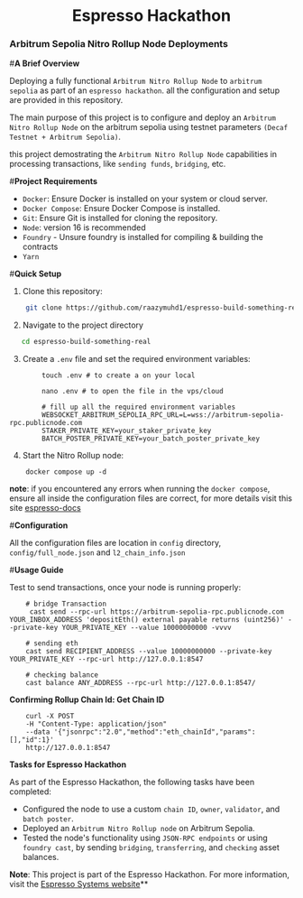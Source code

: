 
  <h1 style="text-align: center"> Espresso Hackathon </h1>

### Arbitrum Sepolia Nitro Rollup Node Deployments
#**A Brief Overview**

Deploying a fully functional `Arbitrum Nitro Rollup Node` to `arbitrum sepolia` as part of an `espresso hackathon`. all the configuration and setup are provided in this repository.

  The main purpose of this project is to configure and  deploy an `Arbitrum Nitro Rollup Node` on the arbitrum sepolia using testnet parameters `(Decaf Testnet + Arbitrum Sepolia)`.

  this project demostrating the `Arbitrum Nitro Rollup Node` capabilities in processing transactions, like `sending funds`, `bridging`, etc. 


#**Project Requirements**

- `Docker`: Ensure Docker is installed on your system or cloud server.
- `Docker Compose`: Ensure Docker Compose is installed.
- `Git`: Ensure Git is installed for cloning the repository.
- `Node`: version 16 is recommended
- `Foundry` - Unsure foundry is installed for compiling & building the contracts
- `Yarn` 

#**Quick Setup**
1. Clone this repository:
```bash
    git clone https://github.com/raazymuhd1/espresso-build-something-real.git
```
2. Navigate to the project directory
```bash
   cd espresso-build-something-real
```
3. Create a `.env` file and set the required environment variables:
```shell
        touch .env # to create a on your local
        
        nano .env # to open the file in the vps/cloud

        # fill up all the required environment variables
        WEBSOCKET_ARBITRUM_SEPOLIA_RPC_URL=L=wss://arbitrum-sepolia-rpc.publicnode.com
        STAKER_PRIVATE_KEY=your_staker_private_key
        BATCH_POSTER_PRIVATE_KEY=your_batch_poster_private_key
```


4. Start the Nitro Rollup node:
```shell
    docker compose up -d
```
**note**: if you encountered any errors when running the `docker compose`, ensure all inside the configuration files are correct, for more details visit this site [espresso-docs](https://docs.espressosys.com/network/guides/using-the-espresso-network/using-the-espresso-network-as-an-arbitrum-orbit-chain/running-the-espresso-network-with-arbitrum-cloud#cloud-configuration)



#**Configuration**

  All the configuration files are location in `config` directory, `config/full_node.json` and `l2_chain_info.json`

#**Usage Guide**

 Test to send transactions, once your node is running properly:

```shell
    # bridge Transaction 
     cast send --rpc-url https://arbitrum-sepolia-rpc.publicnode.com YOUR_INBOX_ADDRESS 'depositEth() external payable returns (uint256)' --private-key YOUR_PRIVATE_KEY --value 10000000000 -vvvv

    # sending eth
    cast send RECIPIENT_ADDRESS --value 10000000000 --private-key YOUR_PRIVATE_KEY --rpc-url http://127.0.0.1:8547

    # checking balance
    cast balance ANY_ADDRESS --rpc-url http://127.0.0.1:8547/ 
```

**Confirming Rollup Chain Id: Get Chain ID**

```shell
    curl -X POST
    -H "Content-Type: application/json"
    --data '{"jsonrpc":"2.0","method":"eth_chainId","params":[],"id":1}'
    http://127.0.0.1:8547
```

**Tasks for Espresso Hackathon**

  As part of the Espresso Hackathon, the following tasks have been completed:

 - Configured the node to use a custom `chain ID`, `owner`, `validator`, and `batch poster`.
 - Deployed an `Arbitrum Nitro Rollup node` on Arbitrum Sepolia.
 - Tested the node's functionality using `JSON-RPC endpoints` or using `foundry cast`, by sending `bridging`, `transferring`, and `checking` asset balances.


**Note**: This project is part of the Espresso Hackathon. For more information, visit the [Espresso Systems website](https://docs.espressosys.com/network/guides/using-the-espresso-network/using-the-espresso-network-as-an-arbitrum-orbit-chain/running-the-espresso-network-with-arbitrum-cloud#deploying-the-cloud-arbitrum-orbit-chain)**

